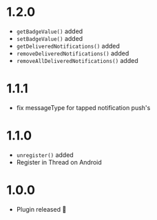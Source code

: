 # 1.2.0
- `getBadgeValue()` added
- `setBadgeValue()` added
- `getDeliveredNotifications()` added
- `removeDeliveredNotifications()` added
- `removeAllDeliveredNotifications()` added

# 1.1.1

- fix messageType for tapped notification push's

# 1.1.0

- `unregister()` added
- Register in Thread on Android

# 1.0.0

- Plugin released 🎉
